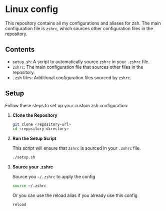 # Linux config

This repository contains all my configurations and aliases for zsh. The main configuration file is `zshrc`, which sources other configuration files in the repository.

## Contents

- `setup.sh`: A script to automatically source `zshrc` in your `.zshrc` file.
- `zshrc`: The main configuration file that sources other files in the repository.
- `.zsh` files: Additional configuration files sourced by `zshrc`.

## Setup

Follow these steps to set up your custom zsh configuration:

1. **Clone the Repository**

   ```sh
   git clone <repository-url>
   cd <repository-directory>
   ```

2. **Run the Setup Script**

   This script will ensure that `zshrc` is sourced in your `.zshrc` file.

   ```sh
   ./setup.sh
   ```

3. **Source your .zshrc**

    Source you `~/.zshrc` to apply the config

    ```sh
    source ~/.zshrc
    ```

    Or you can use the reload alias if you already use this config

    ```sh
    reload
    ```
